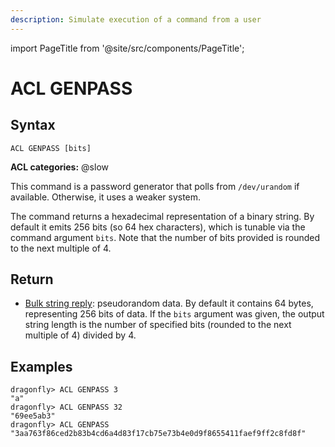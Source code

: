 ```yaml
---
description: Simulate execution of a command from a user
---
```


import PageTitle from '@site/src/components/PageTitle';

# ACL GENPASS

<PageTitle title="Redis ACL GENPASS Command (Documentation) | Dragonfly" />

## Syntax

    ACL GENPASS [bits]

**ACL categories:** @slow

This command is a password generator that polls from `/dev/urandom` if available.
Otherwise, it uses a weaker system.

The command returns a hexadecimal representation of a binary string.
By default it emits 256 bits (so 64 hex characters), which is tunable via the command argument `bits`.
Note that the number of bits provided is rounded to the next multiple of 4.

## Return

- [Bulk string reply](https://redis.io/docs/latest/develop/reference/protocol-spec#bulk-strings): pseudorandom data.
  By default it contains 64 bytes, representing 256 bits of data.
  If the `bits` argument was given, the output string length is the number of specified bits (rounded to the next multiple of 4) divided by 4.

## Examples

```shell
dragonfly> ACL GENPASS 3
"a"
dragonfly> ACL GENPASS 32
"69ee5ab3"
dragonfly> ACL GENPASS
"3aa763f86ced2b83b4cd6a4d83f17cb75e73b4e0d9f8655411faef9ff2c8fd8f"
```
